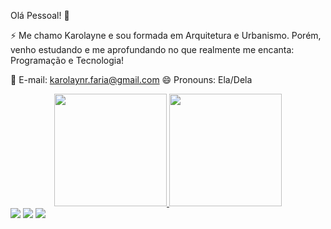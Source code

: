 Olá Pessoal! 👋

⚡ Me chamo Karolayne e sou formada em Arquitetura e Urbanismo. Porém, venho estudando e me aprofundando no que realmente me encanta: Programação e Tecnologia!


 💬 E-mail: karolaynr.faria@gmail.com
 😄 Pronouns: Ela/Dela

<div align="center">
  <a href="https://github.com/FRKarolayne">
  <img height="180em" src="https://github-readme-stats.vercel.app/api?username=FRKarolayne&show_icons=true&theme=radical&include_all_commits=true&count_private=true"/>
  <img height="180em" src="https://github-readme-stats.vercel.app/api/top-langs/?username=FRKarolayne&layout=compact&langs_count=7&theme=radical"/>
</div>


<div> 
  <a href="https://www.instagram.com/frkarolayne/"_blank"><img src="https://img.shields.io/badge/-Instagram-%23E4405F?style=for-the-badge&logo=instagram&logoColor=white" target="_blank"></a>
  <a href = "mailto:karolaynr.faria@gmail.com"><img src="https://img.shields.io/badge/-Gmail-%23333?style=for-the-badge&logo=gmail&logoColor=white" target="_blank"></a>
  <a href="https://www.linkedin.com/in/karolayne-faria-32929b207/" target="_blank"><img src="https://img.shields.io/badge/-LinkedIn-%230077B5?style=for-the-badge&logo=linkedin&logoColor=white" target="_blank"></a> 
 
 
</div>

